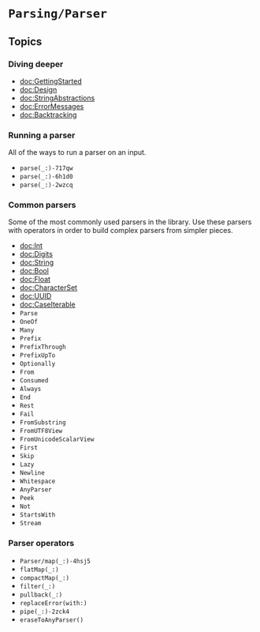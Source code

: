 # ``Parsing/Parser``

## Topics

### Diving deeper

* <doc:GettingStarted>
* <doc:Design>
* <doc:StringAbstractions>
* <doc:ErrorMessages>
* <doc:Backtracking>

### Running a parser

All of the ways to run a parser on an input.

- ``parse(_:)-717qw``
- ``parse(_:)-6h1d0``
- ``parse(_:)-2wzcq``

### Common parsers

Some of the most commonly used parsers in the library. Use these parsers with operators in order
to build complex parsers from simpler pieces.

- <doc:Int>
- <doc:Digits>
- <doc:String>
- <doc:Bool>
- <doc:Float>
- <doc:CharacterSet>
- <doc:UUID>
- <doc:CaseIterable>
- ``Parse``
- ``OneOf``
- ``Many``
- ``Prefix``
- ``PrefixThrough``
- ``PrefixUpTo``
- ``Optionally``
- ``From``
- ``Consumed``
- ``Always``
- ``End``
- ``Rest``
- ``Fail``
- ``FromSubstring``
- ``FromUTF8View``
- ``FromUnicodeScalarView``
- ``First``
- ``Skip``
- ``Lazy``
- ``Newline``
- ``Whitespace``
- ``AnyParser``
- ``Peek``
- ``Not``
- ``StartsWith``
- ``Stream``

### Parser operators

- ``Parser/map(_:)-4hsj5``
- ``flatMap(_:)``
- ``compactMap(_:)``
- ``filter(_:)``
- ``pullback(_:)``
- ``replaceError(with:)``
- ``pipe(_:)-2zck4``
- ``eraseToAnyParser()``
